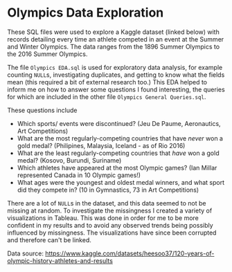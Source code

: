 # Olympics Data Exploration

These SQL files were used to explore a Kaggle dataset (linked below) with records detailing every time an athlete competed in an event at the Summer and Winter Olympics. The data ranges from the 1896 Summer Olympics to the 2016 Summer Olympics. 

The file `Olympics EDA.sql` is used for exploratory data analysis, for example counting `NULL`s, investigating duplicates, and getting to know what the fields mean (this required a bit of external research too.) This EDA helped to inform me on how to answer some questions I found interesting, the queries for which are included in the other file `Olympics General Queries.sql`.

These questions include
* Which sports/ events were discontinued? (Jeu De Paume, Aeronautics, Art Competitions)
* What are the most regularly-competing countries that have *never* won a gold medal? (Philipines, Malaysia, Iceland - as of Rio 2016)
* What are the least regularly-competing countries that *have* won a gold medal? (Kosovo, Burundi, Suriname)
* Which athletes have appeared at the most Olympic games? (Ian Millar represented Canada in 10 Olympic games!)
* What ages were the youngest and oldest medal winners, and what sport did they compete in? (10 in Gymnastics, 73 in Art Competitions)

There are a lot of `NULL`s in the dataset, and this data seemed to not be missing at random. To investigate the missingness I created a variety of visualizations in Tableau. This was done in order for me to be more confident in my results and to avoid any observed trends being possibly influenced by missingness. The visualizations have since been corrupted and therefore can't be linked.

Data source: https://www.kaggle.com/datasets/heesoo37/120-years-of-olympic-history-athletes-and-results
